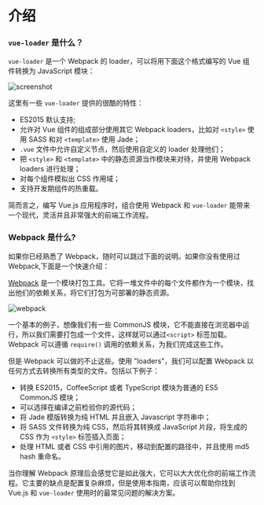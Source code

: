 # 介绍

### `vue-loader` 是什么？

`vue-loader` 是一个 Webpack 的 loader，可以将用下面这个格式编写的 Vue 组件转换为 JavaScript 模块：

![screenshot](http://blog.evanyou.me/images/vue-component.png)

这里有一些 `vue-loader` 提供的很酷的特性：

- ES2015 默认支持;
- 允许对 Vue 组件的组成部分使用其它 Webpack loaders，比如对 `<style>` 使用 SASS 和对 `<template>` 使用 Jade；
- `.vue` 文件中允许自定义节点，然后使用自定义的 loader 处理他们；
- 把 `<style>` 和 `<template>` 中的静态资源当作模块来对待，并使用 Webpack loaders 进行处理；
- 对每个组件模拟出 CSS 作用域；
- 支持开发期组件的热重载。

简而言之，编写 Vue.js 应用程序时，组合使用 Webpack 和 `vue-loader` 能带来一个现代，灵活并且非常强大的前端工作流程。

### Webpack 是什么?

如果你已经熟悉了 Webpack，随时可以跳过下面的说明。如果你没有使用过 Webpack,下面是一个快速介绍：

[Webpack](http://webpack.github.io/) 是一个模块打包工具。它将一堆文件中的每个文件都作为一个模块，找出他们的依赖关系，将它们打包为可部署的静态资源。

![webpack](http://webpack.github.io/assets/what-is-webpack.png)

一个基本的例子，想像我们有一些 CommonJS 模块，它不能直接在浏览器中运行，所以我们需要打包成一个文件，这样就可以通过`<script>` 标签加载。Webpack 可以遵循 `require()` 调用的依赖关系，为我们完成这些工作。

但是 Webpack 可以做的不止这些。使用 "loaders"，我们可以配置 Webpack 以任何方式去转换所有类型的文件。包括以下例子：

- 转换 ES2015，CoffeeScript 或者 TypeScript 模块为普通的 ES5 CommonJS 模块；
- 可以选择在编译之前检验你的源代码；
- 将 Jade 模版转换为纯 HTML 并且嵌入 Javascript 字符串中；
- 将 SASS 文件转换为纯 CSS，然后将其转换成 JavaScript 片段，将生成的 CSS 作为 `<style>` 标签插入页面；
- 处理 HTML 或者 CSS 中引用的图片，移动到配置的路径中，并且使用 md5 hash 重命名。

当你理解 Webpack 原理后会感觉它是如此强大，它可以大大优化你的前端工作流程。它主要的缺点是配置复杂麻烦，但是使用本指南，应该可以帮助你找到 Vue.js 和 `vue-loader` 使用时的最常见问题的解决方案。
